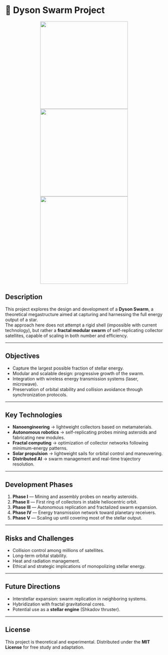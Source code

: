 # 🌌 Dyson Swarm Project
<p align="center">
  <img src="images/DysonSwarm.png" width="280"/>
  <img src="images/DysonSwarm_2.png" width="280"/>
  <img src="images/DysonSwarm_3.png" width="280"/>
</p>

##  Description
This project explores the design and development of a **Dyson Swarm**, a theoretical megastructure aimed at capturing and harnessing the full energy output of a star.  
The approach here does not attempt a rigid shell (impossible with current technology), but rather a **fractal modular swarm** of self-replicating collector satellites, capable of scaling in both number and efficiency.

---

##  Objectives
- Capture the largest possible fraction of stellar energy.  
- Modular and scalable design: progressive growth of the swarm.  
- Integration with wireless energy transmission systems (laser, microwave).  
- Preservation of orbital stability and collision avoidance through synchronization protocols.  

---

##  Key Technologies
- **Nanoengineering** → lightweight collectors based on metamaterials.  
- **Autonomous robotics** → self-replicating probes mining asteroids and fabricating new modules.  
- **Fractal computing** → optimization of collector networks following minimum-energy patterns.  
- **Solar propulsion** → lightweight sails for orbital control and maneuvering.  
- **Distributed AI** → swarm management and real-time trajectory resolution.  

---

##  Development Phases
1. **Phase I** — Mining and assembly probes on nearby asteroids.  
2. **Phase II** — First ring of collectors in stable heliocentric orbit.  
3. **Phase III** — Autonomous replication and fractalized swarm expansion.  
4. **Phase IV** — Energy transmission network toward planetary receivers.  
5. **Phase V** — Scaling up until covering most of the stellar output.  

---

##  Risks and Challenges
- Collision control among millions of satellites.  
- Long-term orbital stability.  
- Heat and radiation management.  
- Ethical and strategic implications of monopolizing stellar energy.  

---

##  Future Directions
- Interstellar expansion: swarm replication in neighboring systems.  
- Hybridization with fractal gravitational cores.  
- Potential use as a **stellar engine** (Shkadov thruster).  

---

##  License
This project is theoretical and experimental. Distributed under the **MIT License** for free study and adaptation.  
